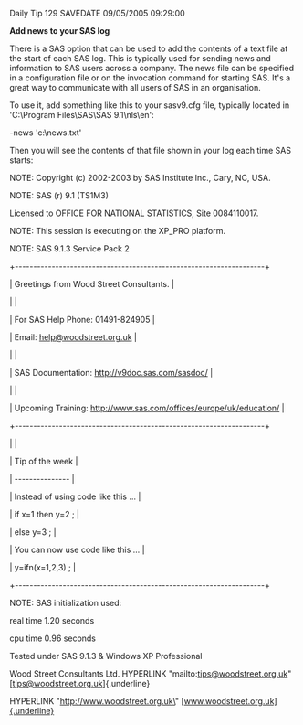 Daily Tip 129 SAVEDATE 09/05/2005 09:29:00

**Add news to your SAS log**

There is a SAS option that can be used to add the contents of a text
file at the start of each SAS log. This is typically used for sending
news and information to SAS users across a company. The news file can be
specified in a configuration file or on the invocation command for
starting SAS. It's a great way to communicate with all users of SAS in
an organisation.

To use it, add something like this to your sasv9.cfg file, typically
located in 'C:\\Program Files\\SAS\\SAS 9.1\\nls\\en':

-news 'c:\\news.txt'

Then you will see the contents of that file shown in your log each time
SAS starts:

NOTE: Copyright (c) 2002-2003 by SAS Institute Inc., Cary, NC, USA.

NOTE: SAS (r) 9.1 (TS1M3)

Licensed to OFFICE FOR NATIONAL STATISTICS, Site 0084110017.

NOTE: This session is executing on the XP_PRO platform.

NOTE: SAS 9.1.3 Service Pack 2

+\-\-\-\-\-\-\-\-\-\-\-\-\-\-\-\-\-\-\-\-\-\-\-\-\-\-\-\-\-\-\-\-\-\-\-\-\-\-\-\-\-\-\-\-\-\-\-\-\-\-\-\-\-\-\-\-\-\-\-\-\-\-\-\-\-\-\--+

\| Greetings from Wood Street Consultants. \|

\| \|

\| For SAS Help Phone: 01491-824905 \|

\| Email: help@woodstreet.org.uk \|

\| \|

\| SAS Documentation: http://v9doc.sas.com/sasdoc/ \|

\| \|

\| Upcoming Training: http://www.sas.com/offices/europe/uk/education/ \|

+\-\-\-\-\-\-\-\-\-\-\-\-\-\-\-\-\-\-\-\-\-\-\-\-\-\-\-\-\-\-\-\-\-\-\-\-\-\-\-\-\-\-\-\-\-\-\-\-\-\-\-\-\-\-\-\-\-\-\-\-\-\-\-\-\-\-\--+

\| \|

\| Tip of the week \|

\| \-\-\-\-\-\-\-\-\-\-\-\-\-\-- \|

\| Instead of using code like this \... \|

\| if x=1 then y=2 ; \|

\| else y=3 ; \|

\| You can now use code like this \... \|

\| y=ifn(x=1,2,3) ; \|

+\-\-\-\-\-\-\-\-\-\-\-\-\-\-\-\-\-\-\-\-\-\-\-\-\-\-\-\-\-\-\-\-\-\-\-\-\-\-\-\-\-\-\-\-\-\-\-\-\-\-\-\-\-\-\-\-\-\-\-\-\-\-\-\-\-\-\--+

NOTE: SAS initialization used:

real time 1.20 seconds

cpu time 0.96 seconds

Tested under SAS 9.1.3 & Windows XP Professional

Wood Street Consultants Ltd. HYPERLINK \"mailto:tips@woodstreet.org.uk\"
[tips@woodstreet.org.uk]{.underline}

HYPERLINK \"http://www.woodstreet.org.uk\"
[www.woodstreet.org.uk]{.underline}

